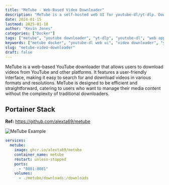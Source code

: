 ```yaml
---
title: "MeTube - Web-Based Video Downloader"
description: "MeTube is a self-hosted web UI for youtube-dl/yt-dlp. Download videos from YouTube and 1000+ sites with a simple, elegant interface. Queue management and format selection."
date: 2024-01-15
lastmod: 2025-01-18
author: "Kevin Jones"
categories: ["Docker"]
tags: ["metube", "youtube downloader", "yt-dlp", "youtube-dl", "web app", "open source", "media", "video download", "streaming", "multimedia", "user-friendly", "media management", "self-hosted"]
keywords: ["metube docker", "youtube-dl web ui", "video downloader", "yt-dlp docker", "self-hosted youtube downloader"]
slug: "metube-video-downloader"
draft: false
---
```


MeTube is a web-based YouTube downloader that allows users to download videos from YouTube and other platforms. It features a user-friendly interface, making it easy to search for and download videos in various formats and resolutions. MeTube is designed to be efficient and straightforward, catering to users who want to manage their media content without the complexity of traditional downloaders.

## Portainer Stack

**Ref:** <https://github.com/alexta69/metube>

![MeTube Example](../images/metube_example.png)

```yaml
services:
  metube:
    image: ghcr.io/alexta69/metube
    container_name: metube
    restart: unless-stopped
    ports:
      - "8081:8081"
    volumes:
      - ./metube/downloads:/downloads
```
